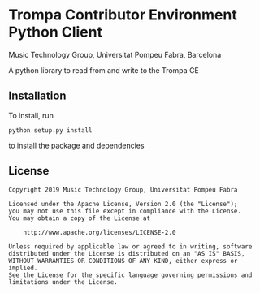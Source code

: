 # Trompa Contributor Environment Python Client

Music Technology Group, Universitat Pompeu Fabra, Barcelona

A python library to read from and write to the Trompa CE

## Installation

To install, run

    python setup.py install

to install the package and dependencies

## License

```
Copyright 2019 Music Technology Group, Universitat Pompeu Fabra

Licensed under the Apache License, Version 2.0 (the "License");
you may not use this file except in compliance with the License.
You may obtain a copy of the License at

    http://www.apache.org/licenses/LICENSE-2.0

Unless required by applicable law or agreed to in writing, software
distributed under the License is distributed on an "AS IS" BASIS,
WITHOUT WARRANTIES OR CONDITIONS OF ANY KIND, either express or implied.
See the License for the specific language governing permissions and
limitations under the License.
```

